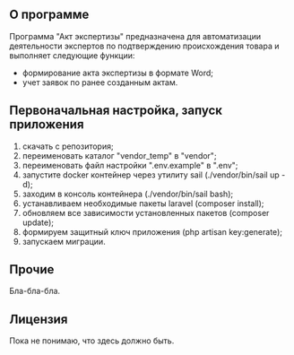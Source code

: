 ## О программе

Программа "Акт экспертизы" предназначена для автоматизации деятельности экспертов по подтверждению происхождения товара и выполняет следующие функции:

- формирование акта экспертизы в формате Word;
- учет заявок по ранее созданным актам.



## Первоначальная настройка, запуск приложения

1. скачать с репозитория;
2. переименовать каталог "vendor_temp" в "vendor";
3. переименовать файл настройки ".env.example" в ".env";
4. запустите docker контейнер через утилиту sail (./vendor/bin/sail up -d);
5. заходим в консоль контейнера (./vendor/bin/sail bash);
6. устанавливаем необходимые пакеты laravel (composer install);
7. обновляем все зависимости установленных пакетов (composer update);
8. формируем защитный ключ приложения (php artisan key:generate);
9. запускаем миграции.

## Прочие

Бла-бла-бла.


## Лицензия

Пока не понимаю, что здесь должно быть.
